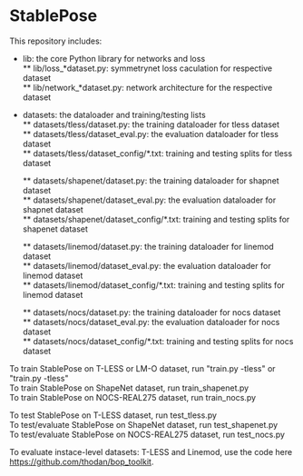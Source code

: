 # StablePose

This repository includes:  
* lib: the core Python library for networks and loss  
  ** lib/loss_*dataset.py: symmetrynet loss caculation for respective dataset  
  ** lib/network_*dataset.py: network architecture for the respective dataset  

* datasets: the dataloader and training/testing lists  
  ** datasets/tless/dataset.py: the training dataloader for tless dataset  
  ** datasets/tless/dataset_eval.py: the evaluation dataloader for tless dataset  
  ** datasets/tless/dataset_config/*.txt: training and testing splits for tless dataset

  ** datasets/shapenet/dataset.py: the training dataloader for shapnet dataset  
  ** datasets/shapenet/dataset_eval.py: the evaluation dataloader for shapnet dataset  
  ** datasets/shapenet/dataset_config/*.txt: training and testing splits for shapenet dataset 

  ** datasets/linemod/dataset.py: the training dataloader for linemod dataset  
  ** datasets/linemod/dataset_eval.py: the evaluation dataloader for linemod dataset  
  ** datasets/linemod/dataset_config/*.txt: training and testing splits for linemod dataset

  ** datasets/nocs/dataset.py: the training dataloader for nocs dataset  
  ** datasets/nocs/dataset_eval.py: the evaluation dataloader for nocs dataset  
  ** datasets/nocs/dataset_config/*.txt: training and testing splits for nocs dataset

To train StablePose on T-LESS or LM-O dataset, run "train.py -tless" or "train.py -tless"  
To train StablePose on ShapeNet dataset, run train_shapenet.py  
To train StablePose on NOCS-REAL275 dataset, run train_nocs.py  

To test StablePose on T-LESS dataset, run test_tless.py  
To test/evaluate StablePose on ShapeNet dataset, run test_shapenet.py  
To test/evaluate StablePose on NOCS-REAL275 dataset, run test_nocs.py  

To evaluate instace-level datasets: T-LESS and Linemod, use the code here https://github.com/thodan/bop_toolkit.  
